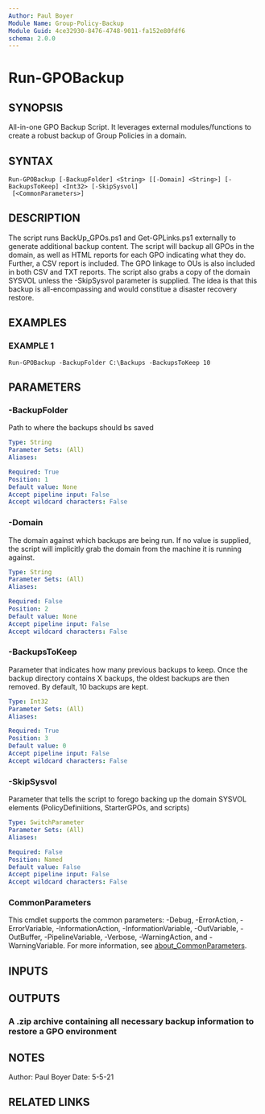 ```yaml
---
Author: Paul Boyer
Module Name: Group-Policy-Backup
Module Guid: 4ce32930-8476-4748-9011-fa152e80fdf6
schema: 2.0.0
---
```


# Run-GPOBackup

## SYNOPSIS
All-in-one GPO Backup Script.
It leverages external modules/functions to create a robust backup of Group Policies in a domain.

## SYNTAX

```
Run-GPOBackup [-BackupFolder] <String> [[-Domain] <String>] [-BackupsToKeep] <Int32> [-SkipSysvol]
 [<CommonParameters>]
```

## DESCRIPTION
The script runs BackUp_GPOs.ps1 and Get-GPLinks.ps1 externally to generate additional backup content.
The script will backup all GPOs in the domain, as well as HTML
reports for each GPO indicating what they do.
Further, a CSV report is included.
The GPO linkage to OUs is also included in both CSV and TXT reports. 
The script also grabs a copy of the domain SYSVOL unless the -SkipSysvol parameter is supplied.
The idea is that this backup is all-encompassing and would constitue a disaster recovery restore.

## EXAMPLES

### EXAMPLE 1
```
Run-GPOBackup -BackupFolder C:\Backups -BackupsToKeep 10
```

## PARAMETERS

### -BackupFolder
Path to where the backups should bs saved

```yaml
Type: String
Parameter Sets: (All)
Aliases:

Required: True
Position: 1
Default value: None
Accept pipeline input: False
Accept wildcard characters: False
```

### -Domain
The domain against which backups are being run.
If no value is supplied, the script will implicitly grab the domain from the machine it is running against.

```yaml
Type: String
Parameter Sets: (All)
Aliases:

Required: False
Position: 2
Default value: None
Accept pipeline input: False
Accept wildcard characters: False
```

### -BackupsToKeep
Parameter that indicates how many previous backups to keep.
Once the backup directory contains X backups, the oldest backups are then removed.
By default, 10 backups are kept.

```yaml
Type: Int32
Parameter Sets: (All)
Aliases:

Required: True
Position: 3
Default value: 0
Accept pipeline input: False
Accept wildcard characters: False
```

### -SkipSysvol
Parameter that tells the script to forego backing up the domain SYSVOL elements (PolicyDefiniitions, StarterGPOs, and scripts)

```yaml
Type: SwitchParameter
Parameter Sets: (All)
Aliases:

Required: False
Position: Named
Default value: False
Accept pipeline input: False
Accept wildcard characters: False
```

### CommonParameters
This cmdlet supports the common parameters: -Debug, -ErrorAction, -ErrorVariable, -InformationAction, -InformationVariable, -OutVariable, -OutBuffer, -PipelineVariable, -Verbose, -WarningAction, and -WarningVariable. For more information, see [about_CommonParameters](http://go.microsoft.com/fwlink/?LinkID=113216).

## INPUTS

## OUTPUTS

### A .zip archive containing all necessary backup information to restore a GPO environment
## NOTES
Author: Paul Boyer
Date: 5-5-21

## RELATED LINKS
